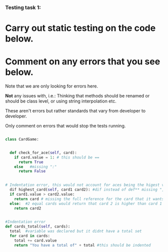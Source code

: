 ### Testing task 1:

# Carry out static testing on the code below.
# Comment on any errors that you see below.

Note that we are only looking for errors here.

**Not** any issues with, i.e.: 
Thinking that methods should be renamed or should be class level, or using string interpolation etc. 

These aren't errors but rather standards that vary from developer to developer. 

Only comment on errors that would stop the tests running.

```python

class CardGame:


  def check_for_ace(self, card):
    if card.value = 1: # this should be == 
      return True
    else   #missing ":"
      return False
   

# Indentation error, this would not account for aces being the higest value card
  dif highest_card(self, card1 card2): #dif instead of def** missing "," between the varibles
  if card1.value > card2.value:
    return card # missing the full reference for the card that it wants to return
  else:  #2 equal cards would return that card 2 is higher than card 1
    return card2
  

#Indentation error
def cards_total(self, cards):
  total  #variable was declared but it didnt have a total set
  for card in cards:
    total += card.value
    return "You have a total of" + total #this should be indented
  
```
